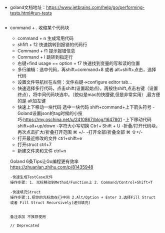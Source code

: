 - goland文档地址：https://www.jetbrains.com/help/go/performing-tests.html#run-tests

  ```
  
  ```
  
- command +  .     收缩某个代码块
  - command + n     生成常用代码
  - shfift + f2   快速跳转到报错的代码行
  - Command + f1 提示报错信息
  - Command + l  跳转到指定行
  - 右键+find usage  ==  option + f7  快速找到变量的写和读的位置
  - 多行编辑：选中代码，再shift+command+8   或者  alt+shift+点击，选择代码 
  - 设置文件导航栏在左侧：文件右键->configure editor tab...
  - 快速选择多行代码，点击shift(设置起始点)，再按住shift,点击右键（设置终点），将中间代码块选中。（貌似是mac的快捷键,但是非常实用）,最方便的是 alt加左键
  - 快速上下移动一块代码 选中一块代码 shift+command+上下箭头符号
  -Goland设置json的tag时候的小技巧:https://my.oschina.net/u/2410867/blog/1647801
  -上下移动代码 shift+alt+up/down
  -字符大小写切换	 Ctrl + Shift + U
  -折叠/打开代码块，再次点击扩大/折叠打开范围  ⌘ +/-
  -打开全部/折叠全部	⌘ ⇧+/-	
  - 打开最近修改的文件   ctrl+shift+e
  - 打开struct   ctrl+7
  - 新建文件夹和文件 ctrl+n
  
  
  
  Goland 6条Tips让Go编程更有效率
  https://zhuanlan.zhihu.com/p/81435948
  
  ```
  -快速生成TestCase文件
  操作步骤: 1. 光标移动到Method/Function上 2. Command/Control+Shift+T
  
  -快速填充Struct
  操作步骤:1.把你的光标放在{}中间 2.Alt/Option + Enter 3.选择Fill Struct 或者 Fill Struct Recursively(递归填充)
  ```
  
   ```
  
  备注添加 不推荐使用
  
  // Deprecated
   ```